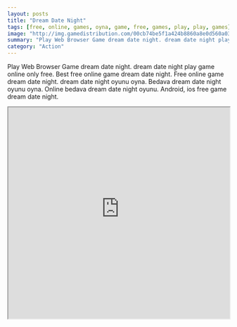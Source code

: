 ```yaml
---
layout: posts
title: "Dream Date Night"
tags: [free, online, games, oyna, game, free, games, play, play, games]
image: "http://img.gamedistribution.com/00cb74be5f1a424b8860a8e0d560a03d.jpg"
summary: "Play Web Browser Game dream date night. dream date night play game online only free. Best free online game dream date night. Free online game dream date night. dream date night oyunu oyna. Bedava dream date night oyunu oyna. Online bedava dream date night oyunu. Android, ios free game dream date night."
category: "Action"
---
```


Play Web Browser Game dream date night. dream date night play game online only free. Best free online game dream date night. Free online game dream date night. dream date night oyunu oyna. Bedava dream date night oyunu oyna. Online bedava dream date night oyunu. Android, ios free game dream date night.

<iframe width="100%" height="480px;" src="http://flash.gamedistribution.com?game=00cb74be5f1a424b8860a8e0d560a03d"></iframe>